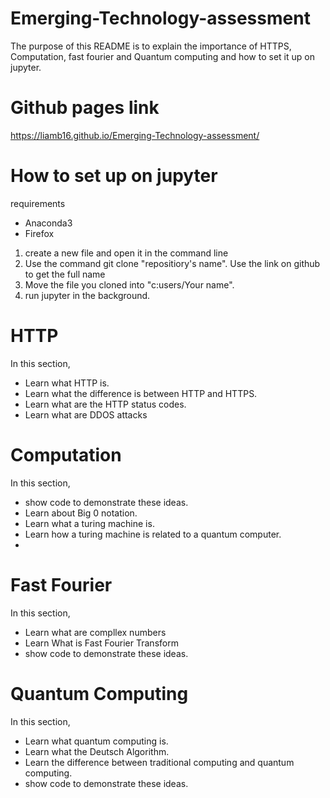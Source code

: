 # Emerging-Technology-assessment
The purpose of this README is to explain the importance of HTTPS, Computation, fast fourier and Quantum computing and how to set it up on jupyter.

# Github pages link
https://liamb16.github.io/Emerging-Technology-assessment/

# How to set up on jupyter
requirements
* Anaconda3
* Firefox

1. create a new file and open it in the command line
2. Use the command git clone "repositiory's name". Use the link on github to get the full name
3. Move the file you cloned into "c:users/Your name".
4. run jupyter in the background.
  
#  HTTP
  In this section,
  * Learn what HTTP is.
  * Learn what the difference is between HTTP and HTTPS.
  * Learn what are the HTTP status codes.
  * Learn what are DDOS attacks
  
# Computation
  In this section,
   * show code to demonstrate these ideas.
   * Learn about Big 0 notation.
   * Learn what a turing machine is.
   * Learn how a turing machine is related to a quantum computer.
   * 
# Fast Fourier
  In this section,
  * Learn what are compllex numbers
  * Learn What is Fast Fourier Transform
  * show code to demonstrate these ideas.
# Quantum Computing
In this section,
  * Learn what quantum computing is.
  * Learn what the Deutsch Algorithm.
  * Learn the difference between traditional computing and quantum computing.
  * show code to demonstrate these ideas.
  
  
 
